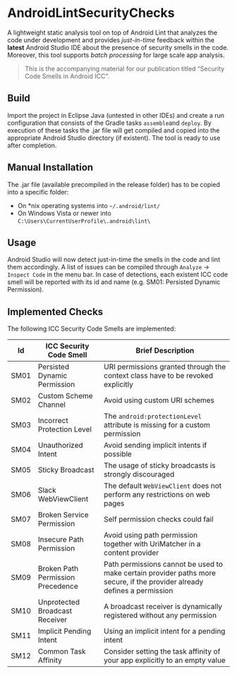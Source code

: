 # AndroidLintSecurityChecks

A lightweight static analysis tool on top of Android Lint that analyzes the code under development and provides *just-in-time* feedback within the **latest** Android Studio IDE about the presence of security smells in the code. Moreover, this tool supports *batch processing* for large scale app analysis.

> This is the accompanying material for our publication titled “Security Code Smells in Android ICC”.

## Build
Import the project in Eclipse Java (untested in other IDEs) and create a run configuration that consists of the Gradle tasks `assemble`and `deploy`. By execution of these tasks the .jar file will get compiled and copied into the appropriate Android Studio directory (if existent). The tool is ready to use after completion.

## Manual Installation
The .jar file (available precompiled in the release folder) has to be copied into a specific folder:
* On *nix operating systems into `~/.android/lint/`
* On Windows Vista or newer into `C:\Users\CurrentUserProfile\.android\lint\`

## Usage
Android Studio will now detect just-in-time the smells in the code and lint them accordingly. A list of issues can be compiled through `Analyze` -> `Inspect Code` in the menu bar. In case of detections, each existent ICC code smell will be reported with its id and name (e.g. SM01: Persisted Dynamic Permission).

## Implemented Checks
The following ICC Security Code Smells are implemented:

Id|ICC Security Code Smell|Brief Description
:-:|-|-
SM01|Persisted Dynamic Permission|URI permissions granted through the context class have to be revoked explicitly
SM02|Custom Scheme Channel|Avoid using custom URI schemes
SM03|Incorrect Protection Level|The `android:protectionLevel` attribute is missing for a custom permission
SM04|Unauthorized Intent|Avoid sending implicit intents if possible
SM05|Sticky Broadcast|The usage of sticky broadcasts is strongly discouraged
SM06|Slack WebViewClient|The default `WebViewClient` does not perform any restrictions on web pages
SM07|Broken Service Permission|Self permission checks could fail
SM08|Insecure Path Permission|Avoid using path permission together with UriMatcher in a content provider
SM09|Broken Path Permission Precedence|Path permissions cannot be used to make certain provider paths more secure, if the provider already defines a permission
SM10|Unprotected Broadcast Receiver|A broadcast receiver is dynamically registered without any permission
SM11|Implicit Pending Intent|Using an implicit intent for a pending intent
SM12|Common Task Affinity|Consider setting the task affinity of your app explicitly to an empty value

